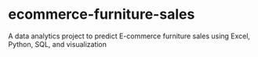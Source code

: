 # ecommerce-furniture-sales
A data analytics project to predict E-commerce furniture sales using Excel, Python, SQL, and visualization
